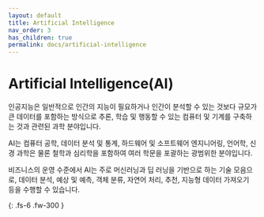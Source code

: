 ```yaml
---
layout: default
title: Artificial Intelligence
nav_order: 3
has_children: true
permalink: docs/artificial-intelligence
---
```


# Artificial Intelligence(AI)

 인공지능은 일반적으로 인간의 지능이 필요하거나 인간이 분석할 수 있는 것보다 규모가 큰 데이터를 포함하는 방식으로 추론, 학습 및 행동할 수 있는 컴퓨터 및 기계를 구축하는 것과 관련된 과학 분야입니다. 

 AI는 컴퓨터 공학, 데이터 분석 및 통계, 하드웨어 및 소프트웨어 엔지니어링, 언어학, 신경 과학은 물론 철학과 심리학을 포함하여 여러 학문을 포괄하는 광범위한 분야입니다. 

 비즈니스의 운영 수준에서 AI는 주로 머신러닝과 딥 러닝을 기반으로 하는 기술 모음으로, 데이터 분석, 예상 및 예측, 객체 분류, 자연어 처리, 추천, 지능형 데이터 가져오기 등을 수행할 수 있습니다.



{: .fs-6 .fw-300 }